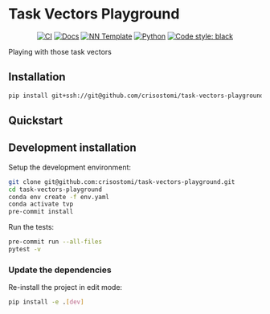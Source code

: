 # Task Vectors Playground

<p align="center">
    <a href="https://github.com/crisostomi/task-vectors-playground/actions/workflows/test_suite.yml"><img alt="CI" src=https://img.shields.io/github/workflow/status/crisostomi/task-vectors-playground/Test%20Suite/main?label=main%20checks></a>
    <a href="https://crisostomi.github.io/task-vectors-playground"><img alt="Docs" src=https://img.shields.io/github/deployments/crisostomi/task-vectors-playground/github-pages?label=docs></a>
    <a href="https://github.com/grok-ai/nn-template"><img alt="NN Template" src="https://shields.io/badge/nn--template-0.4.0-emerald?style=flat&labelColor=gray"></a>
    <a href="https://www.python.org/downloads/"><img alt="Python" src="https://img.shields.io/badge/python-3.11-blue.svg"></a>
    <a href="https://black.readthedocs.io/en/stable/"><img alt="Code style: black" src="https://img.shields.io/badge/code%20style-black-000000.svg"></a>
</p>

Playing with those task vectors


## Installation

```bash
pip install git+ssh://git@github.com/crisostomi/task-vectors-playground.git
```


## Quickstart

[comment]: <> (> Fill me!)


## Development installation

Setup the development environment:

```bash
git clone git@github.com:crisostomi/task-vectors-playground.git
cd task-vectors-playground
conda env create -f env.yaml
conda activate tvp
pre-commit install
```

Run the tests:

```bash
pre-commit run --all-files
pytest -v
```


### Update the dependencies

Re-install the project in edit mode:

```bash
pip install -e .[dev]
```
